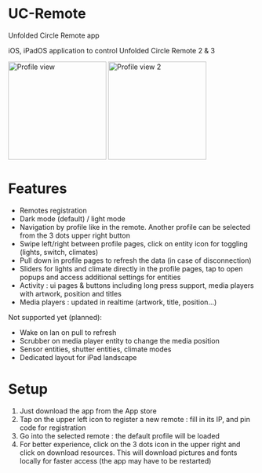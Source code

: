 # UC-Remote
Unfolded Circle Remote app

iOS, iPadOS application to control Unfolded Circle Remote 2 & 3

<img width="200" alt="Profile view" src="https://github.com/user-attachments/assets/9c25417b-7394-49cb-89e3-69bc08cb1ccb" />  

<img width="200" alt="Profile view 2" src="https://github.com/user-attachments/assets/8836e8ba-f044-42a5-854a-9a3c37dd0091" />

# Features
- Remotes registration
- Dark mode (default) / light mode
- Navigation by profile like in the remote. Another profile can be selected from the 3 dots upper right button
- Swipe left/right between profile pages, click on entity icon for toggling (lights, switch, climates)
- Pull down in profile pages to refresh the data (in case of disconnection)
- Sliders for lights and climate directly in the profile pages, tap to open popups and access additional settings for entities
- Activity : ui pages & buttons including long press support, media players with artwork, position and titles
- Media players : updated in realtime (artwork, title, position...)

Not supported yet (planned):
- Wake on lan on pull to refresh
- Scrubber on media player entity to change the media position
- Sensor entities, shutter entities, climate modes
- Dedicated layout for iPad landscape

# Setup
1. Just download the app from the App store
2. Tap on the upper left icon to register a new remote : fill in its IP, and pin code for registration
3. Go into the selected remote : the default profile will be loaded
4. For better experience, click on the 3 dots icon in the upper right and click on download resources. This will download pictures and fonts locally for faster access (the app may have to be restarted)


